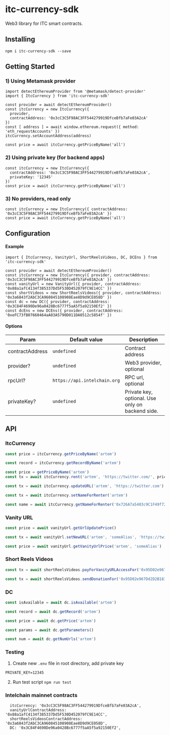 # itc-currency-sdk

Web3 library for ITC smart contracts.

## Installing
```shell
npm i itc-currency-sdk --save
```

## Getting Started
### 1) Using Metamask provider
```shell
import detectEthereumProvider from '@metamask/detect-provider'
import { ItcCurrency } from 'itc-currency-sdk'

const provider = await detectEthereumProvider()
const itcCurrency = new ItcCurrency({
  provider,
  contractAddress: '0x3cC3C5F98AC3FF544279919DfceBfb7aFe03A2cA'
})
const [ address ] = await window.ethereum.request({ method: 'eth_requestAccounts' })
itcCurrency.setAccountAddress(address)

const price = await itcCurrency.getPriceByName('all')
```

### 2) Using private key (for backend apps)
```shell
const itcCurrency = new ItcCurrency({
  contractAddress: '0x3cC3C5F98AC3FF544279919DfceBfb7aFe03A2cA',
  privateKey: '12345'
})
const price = await itcCurrency.getPriceByName('all')
```

### 3) No providers, read only
```shell
const itcCurrency = new ItcCurrency({ contractAddress: '0x3cC3C5F98AC3FF544279919DfceBfb7aFe03A2cA' })
const price = await itcCurrency.getPriceByName('all')
```

## Configuration
#### Example
```shell
import { ItcCurrency, VanityUrl, ShortReelsVideos, DC, DCEns } from 'itc-currency-sdk'

const provider = await detectEthereumProvider()
const itcCurrency = new ItcCurrency({ provider, contractAddress: '0x3cC3C5F98AC3FF544279919DfceBfb7aFe03A2cA' })
const vanityUrl = new VanityUrl({ provider, contractAddress: '0x88a1afC4134f385337Dd5F530D452079fC9E14CC' })
const shortVideos = new ShortReelsVideos({ provider, contractAddress: '0x3a6843f2AbC3CA960845108908Eae8D9d9CE058D' })
const dc = new DC({ provider, contractAddress: '0x3C84F4690De96a0428Bc6777f5aA5f5a92150Ef2' })
const dcEns = new DCEns({ provider, contractAddress: '0xeFC73fB07660464aA03A5790D011DA0512c5854f' })
```

#### Options
| Param           | Default value             | Description                                      |
|-----------------|---------------------------|--------------------------------------------------|
| contractAddress | `undefined`               | Contract address                                 |
| provider?       | `undefined`               | Web3 provider, optional                          |
| rpcUrl?         | `https://api.intelchain.org` | RPC url, optional                                |
| privateKey?     | `undefined`               | Private key, optional. Use only on backend side. |

## API
### ItcCurrency
```javascript
const price = itcCurrency.getPriceByName('artem')
```
```javascript
const record = itcCurrency.getRecordByName('artem')
```
```javascript
const price = getPriceByName('artem')
const tx = await itcCurrency.rent('artem', 'https://twitter.com/', price)
```
```javascript
const tx = await itcCurrency.updateURL('artem', 'https://twitter.com')
```
```javascript
const tx = await itcCurrency.setNameForRenter('artem')
```
```javascript
const name = await itcCurrency.getNameForRenter('0x726A7a5403c9C1F49f72789794358A2FfdacCA85')
```

### Vanity URL
```javascript
const price = await vanityUrl.getUrlUpdatePrice()
```
```javascript
const tx = await vanityUrl.setNewURL('artem', 'someAlias', 'https://twitter.com', '1000000000000000000')
```
```javascript
const price = await vanityUrl.getVanityUrlPrice('artem', 'someAlias')
```

### Short Reels Videos
```javascript
const tx = await shortReelsVideos.payForVanityURLAccessFor('0x95D02e967Dd2D2B1839347e0B84E59136b11A073', 'artem', 'someAlias', '1000000000000000000', 12345)
```
```javascript
const tx = await shortReelsVideos.sendDonationFor('0x95D02e967Dd2D2B1839347e0B84E59136b11A073', 'artem', 'someAlias', '1000000000000000000')
```

### DC
```javascript
const isAvailable = await dc.isAvailable('artem')
```
```javascript
const record = await dc.getRecord('artem')
```
```javascript
const price = await dc.getPrice('artem')
```
```javascript
const params = await dc.getParameters()
```
```javascript
const num = await dc.getNumUrls('artem')
```

### Testing
1) Create new `.env` file in root directory, add private key
```
PRIVATE_KEY=12345
```
2) Run test script `npm run test`

### Intelchain mainnet contracts
```
  itcCurrency: '0x3cC3C5F98AC3FF544279919DfceBfb7aFe03A2cA',
  vanityUrlContractAddress: '0x88a1afC4134f385337Dd5F530D452079fC9E14CC',
  shortReelsVideosContractAddress: '0x3a6843f2AbC3CA960845108908Eae8D9d9CE058D',
  DC: '0x3C84F4690De96a0428Bc6777f5aA5f5a92150Ef2',
```
